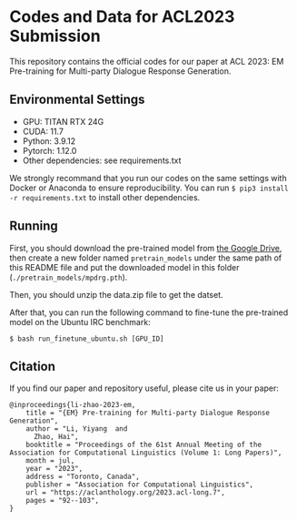 # Codes and Data for ACL2023 Submission
This repository contains the official codes for our paper at ACL 2023: EM Pre-training for Multi-party Dialogue Response Generation.

## Environmental Settings
- GPU: TITAN RTX 24G
- CUDA: 11.7
- Python: 3.9.12
- Pytorch: 1.12.0
- Other dependencies: see requirements.txt

We strongly recommand that you run our codes on the same settings with Docker or Anaconda to ensure reproducibility. You can run `$ pip3 install -r requirements.txt` to install other dependencies.

## Running
First, you should download the pre-trained model from [the Google Drive](https://drive.google.com/file/d/1y6N7L13kHlkC6t-E0tgkDV2UPD5OGu-z/view?usp=sharing), then create a new folder named `pretrain_models` under the same path of this README file and put the downloaded model in this folder (`./pretrain_models/mpdrg.pth`).

Then, you should unzip the data.zip file to get the datset.

After that, you can run the following command to fine-tune the pre-trained model on the Ubuntu IRC benchmark:
```
$ bash run_finetune_ubuntu.sh [GPU_ID]
```

## Citation
If you find our paper and repository useful, please cite us in your paper:
```
@inproceedings{li-zhao-2023-em,
    title = "{EM} Pre-training for Multi-party Dialogue Response Generation",
    author = "Li, Yiyang  and
      Zhao, Hai",
    booktitle = "Proceedings of the 61st Annual Meeting of the Association for Computational Linguistics (Volume 1: Long Papers)",
    month = jul,
    year = "2023",
    address = "Toronto, Canada",
    publisher = "Association for Computational Linguistics",
    url = "https://aclanthology.org/2023.acl-long.7",
    pages = "92--103",
}
```

